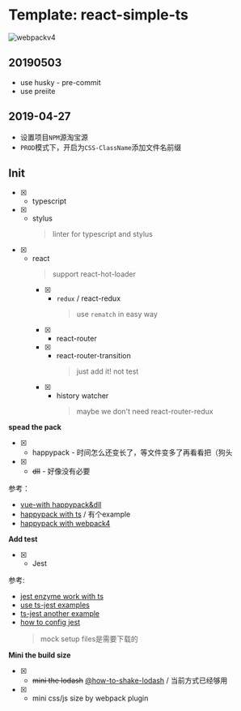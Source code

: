 # Template: react-simple-ts
![webpackv4](https://img.shields.io/badge/webpack-V4-blue.svg?longCache=true&style=for-the-badge)

## 20190503

* use husky - pre-commit
* use preiite

## 2019-04-27

* 设置项目`NPM`源淘宝源
* `PROD`模式下，开启为`CSS-ClassName`添加文件名前缀

## Init

* [x] - typescript
* [x] - stylus
    > linter for typescript and stylus
* [x] - react
    > support react-hot-loader
    * [x] - `redux` / react-redux 
        > use `rematch` in easy way
    * [x] - react-router
    * [x] - react-router-transition
        > just add it! not test
    * [x] - history watcher
        > maybe we don't need react-router-redux

**spead the pack**

* [x] - happypack - 时间怎么还变长了，等文件变多了再看看把（狗头
* [x] - ~~dll~~ - 好像没有必要

参考：

* [vue-with happypack&dll](https://juejin.im/post/5a922e776fb9a06337575031)
* [happypack with ts](https://github.com/amireh/happypack) / 有个example
* [happypack with webpack4](https://juejin.im/post/5ab7c222f265da237f1e4434)

**Add test**

* [x] - Jest

参考:

* [jest enzyme work with ts](https://medium.com/@mateuszsokola/configuring-react-16-jest-enzyme-typescript-7122e1a1e6e8)
* [use ts-jest examples](https://github.com/MeCKodo/wechat-colorpicker/blob/master/__test__/jest.conf.js)
* [ts-jest another example](https://medium.com/@mtiller/debugging-with-typescript-jest-ts-jest-and-visual-studio-code-ef9ca8644132)
* [how to config jest](https://jestjs.io/docs/en/configuration#rootdir-string)
    > mock setup files是需要下载的

**Mini the build size**
* [x] - ~~mini the lodash~~ [@how-to-shake-lodash](https://medium.com/@martin_hotell/tree-shake-lodash-with-webpack-jest-and-typescript-2734fa13b5cd) / 当前方式已经够用
* [x] - mini css/js size by webpack plugin
